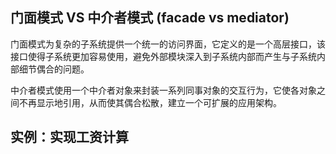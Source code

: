 ## 门面模式 VS 中介者模式 (facade vs mediator)

门面模式为复杂的子系统提供一个统一的访问界面，它定义的是一个高层接口，该接口使得子系统更加容易使用，避免外部模块深入到子系统内部而产生与子系统内部细节偶合的问题。

中介者模式使用一个中介者对象来封装一系列同事对象的交互行为，它使各对象之间不再显示地引用，从而使其偶合松散，建立一个可扩展的应用架构。

## 实例：实现工资计算
